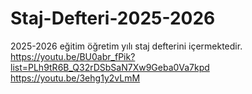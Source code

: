 # Staj-Defteri-2025-2026
2025-2026 eğitim öğretim yılı staj defterini içermektedir.
https://youtu.be/BU0abr_fPik?list=PLh9tR6B_Q32rDSbSaN7Xw9Geba0Va7kpd 
https://youtu.be/3ehg1y2vLmM
